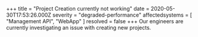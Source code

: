 +++
title = "Project Creation currently not working"
date = 2020-05-30T17:53:26.000Z
severity = "degraded-performance"
affectedsystems = [
  "Management API",
  "WebApp"
]
resolved = false
+++
Our engineers are currently investigating an issue with creating new projects.